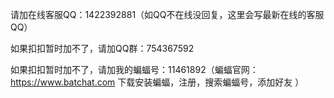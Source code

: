 请加在线客服QQ：1422392881（如QQ不在线没回复，这里会写最新在线的客服QQ）

如果扣扣暂时加不了，请加QQ群：754367592

如果扣扣暂时加不了，请加我的蝙蝠号：11461892（蝙蝠官网：https://www.batchat.com  下载安装蝙蝠，注册，搜索蝙蝠号，添加好友 ）

